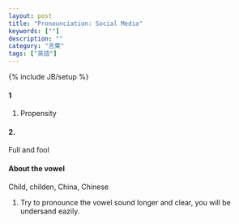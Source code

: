 ```yaml
---
layout: post
title: "Pronounciation: Social Media"
keywords: [""]
description: ""
category: "言葉"
tags: ["英語"]
---
```

{% include JB/setup %}

#### 1
1. Propensity



#### 2. 
Full and fool




#### About the vowel
Child, childen, China, Chinese
1. Try to pronounce the vowel sound longer and clear, you will be undersand
   eazily.




